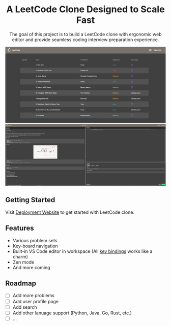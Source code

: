 <div align='center'>
    <h1>A LeetCode Clone Designed to Scale Fast</h1>
    <p>The goal of this project is to build a LeetCode clone with ergonomic web editor and provide seamless coding interview preparation experience.</p>
    <div>
        <img src="https://raw.githubusercontent.com/Benjaminnnnnn/leetcode-clone/main/public/home.png" alt="home page"></img>
        <img src="https://raw.githubusercontent.com/Benjaminnnnnn/leetcode-clone/main/public/workspace.png" alt="workspace page"></img>
    </div>
</div>

## Getting Started

Visit [Deployment Website](https://leetcode-clone-indol.vercel.app/) to get started with LeetCode clone.

## Features

- Various problem sets
- Key-board navigation
- Built-in VS Code editor in workspace (All [key bindings](https://code.visualstudio.com/docs/editor/codebasics#:~:text=Basic%20Editing%201%20Multiple%20selections%20%28multi-cursor%29%20VS%20Code,...%206%20Search%20Editor%20...%207%20IntelliSense%20) works like a charm)
- Zen mode
- And more coming

## Roadmap

- [ ] Add more problems
- [ ] Add user profile page
- [ ] Add search
- [ ] Add other lanuage support (Python, Java, Go, Rust, etc.)
- [ ] ...
